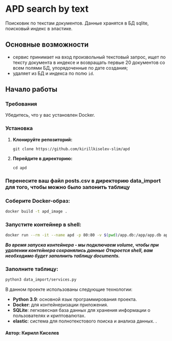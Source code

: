 # APD search by text 

Поисковик по текстам документов. Данные хранятся в БД sqlite, поисковый индекс в эластике.

## Основные возможности

- сервис принимает на вход произвольный текстовый запрос, ищет по тексту документа в индексе и возвращать первые 20 документов со всем полями БД, упорядоченные по дате создания;
- удаляет из БД и индекса по полю `id`.

## Начало работы

### Требования

Убедитесь, что у вас установлен Docker. 

### Установка

1. **Клонируйте репозиторий:**

   ```
   git clone https://github.com/kirillkiselev-slim/apd
   ```
2. **Перейдите в директорию:**
   ```
   cd apd

### Перенесите ваш файл posts.csv в директорию data_import для того, чтобы можно было запонить таблицу

### Соберите Docker-образ:

```bash
docker build -t apd_image .
```
### Запустите контейнер в shell:
```bash
docker run --rm -it --name apd -p 80:80 -v $(pwd)/app.db:/app/app.db apd_image:latest /bin/sh
```
***Во время запуска контейнера - мы подключаем volume, чтобы при удалении контейнера сохранялись данные***
***Откроется shell, вам необходимо будет заполнить таблицу documents.***

### Заполните таблицу:
```bash
python3 data_import/services.py
```

В данном проекте использованы следующие технологии:

- **Python 3.9**: основной язык программирования проекта.
- **Docker**: для контейнеризации приложения.
- **SQLite**: легковесная база данных для хранения информации о пользователях и криптовалютах.
- **elastic**: система для полнотекстового поиска и анализа данных. .


#### Автор: Кирилл Киселев